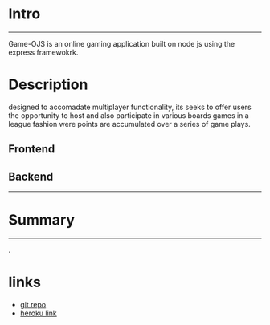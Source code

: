 # Intro
---

Game-OJS is an online gaming application built on node js using the express framewokrk. 

# Description
designed to accomadate multiplayer functionality, its seeks to offer users the opportunity to host and also participate in various boards games in a league fashion were points are accumulated over a series of game plays.  
## Frontend



## Backend


---

# Summary
---
.

# links
- [git repo](https://github.com/rockkypete/game-ojs)
- [heroku link](https://game-ojs@heroku-apps.com) 



